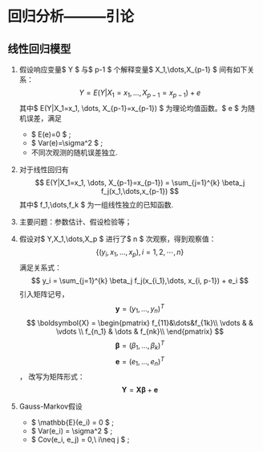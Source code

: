 # 回归分析———引论
## 线性回归模型
1. 假设响应变量$ Y $ 与$ p-1 $ 个解释变量$ X_1,\dots,X_{p-1} $ 间有如下关系：
$$ Y = E(Y|X_1=x_1, \dots, X_{p-1}=x_{p-1}) + e
$$ 其中$ E(Y|X_1=x_1, \dots, X_{p-1}=x_{p-1}) $ 为理论均值函数。$ e $ 为随机误差，满足
    - $ E(e)=0 $ ;
    - $ Var(e)=\sigma^2 $ ;
    - 不同次观测的随机误差独立.
 
2. 对于线性回归有
$$ E(Y|X_1=x_1, \dots, X_{p-1}=x_{p-1})
=
\sum_{j=1}^{k} \beta_j f_j(x_1,\dots,x_{p-1})
$$ 其中$ f_1,\dots,f_k $ 为一组线性独立的已知函数.

3. 主要问题：参数估计、假设检验等；
4. 假设对$ Y,X_1,\dots,X_p $ 进行了$ n $ 次观察，得到观察值：
$$ \{(y_i, x_1, \dots, x_p), i=1,2,\cdots,n\}
$$ 满足关系式：
$$
y_i = \sum_{j=1}^{k} \beta_j f_j(x_{i_1},\dots, x_{i, p-1}) + e_i
$$ 引入矩阵记号，
$$
\boldsymbol{y} = (y_1, \dots, y_n)^T
$$ $$
\boldsymbol{X} = 
    \begin{pmatrix}
        f_{11}&\dots&f_{1k}\\
        \vdots &  & \vdots \\
        f_{n_1} & \dots & f_{nk}\\
    \end{pmatrix}
$$ $$
\boldsymbol{\beta} = (\beta_1, \dots, \beta_k)^T
$$ $$
\boldsymbol{e} = (e_1, \dots, e_n)^T
$$，
改写为矩阵形式：
$$
\boldsymbol{Y} = \boldsymbol{X} \boldsymbol{\beta} + \boldsymbol{e} 
$$
5. Gauss-Markov假设
   -  $ \mathbb{E}(e_i) = 0 $ ;
   -  $ Var(e_i) = \sigma^2 $ ;
   -  $ Cov(e_i, e_j) = 0,\ i\neq j $ ; 

